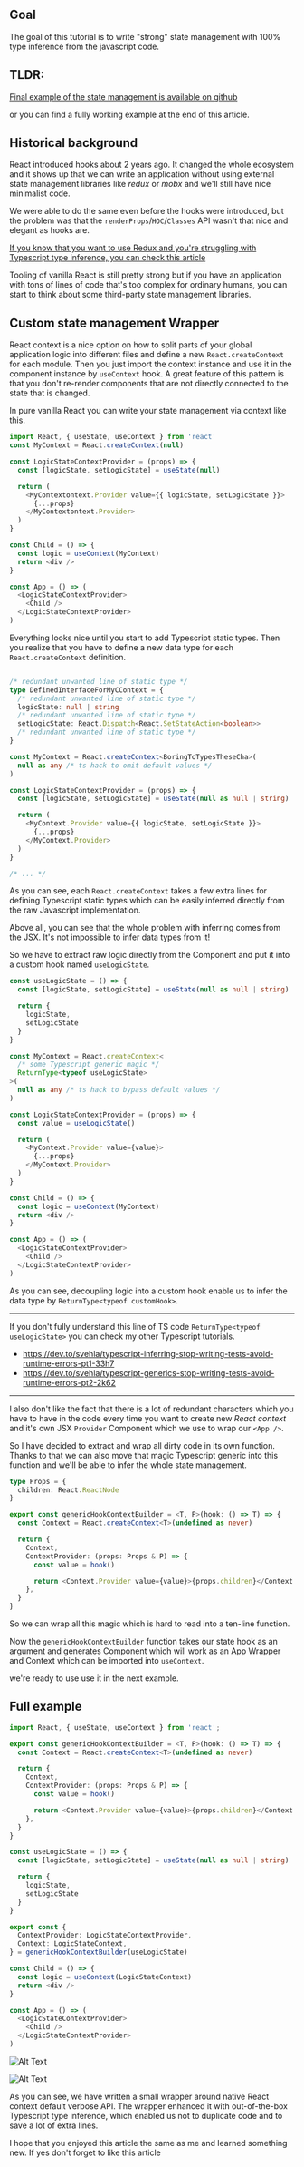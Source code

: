 ## Goal

The goal of this tutorial is to write "strong" state management with 100% type inference from the javascript code.

## TLDR:

[Final example of the state management is available on github](https://github.com/Svehla/typed-react-context/blob/master/index.tsx)

or you can find a fully working example at the end of this article.

## Historical background

React introduced hooks about 2 years ago.
It changed the whole ecosystem and it shows up that we can write an application without using external
state management libraries like *redux* or *mobx* and we'll still have nice minimalist code.

We were able to do the same even before the hooks were introduced,
but the problem was that the `renderProps`/`HOC`/`Classes` API wasn't that nice and elegant as hooks are.

[If you know that you want to use Redux and you're struggling with Typescript type inference, you can check this article](https://dev.to/svehla/typescript-100-type-safe-react-redux-under-20-lines-4h8n)

Tooling of vanilla React is still pretty strong but if you have an application
with tons of lines of code that's too complex for ordinary humans, you can
start to think about some third-party state management libraries.

## Custom state management Wrapper

React context is a nice option on how to split parts of your global application logic into different
files and define a new `React.createContext` for each module.
Then you just import the context instance and use it in the component instance by `useContext` hook.
A great feature of this pattern is that you don't re-render components that are not directly connected to the state that is changed.

In pure vanilla React you can write your state management via context like this.

```javascript
import React, { useState, useContext } from 'react'
const MyContext = React.createContext(null)

const LogicStateContextProvider = (props) => {
  const [logicState, setLogicState] = useState(null)

  return (
    <MyContextontext.Provider value={{ logicState, setLogicState }}>
      {...props}
    </MyContextontext.Provider>
  )
}

const Child = () => {
  const logic = useContext(MyContext)
  return <div />
}

const App = () => (
  <LogicStateContextProvider>
    <Child />
  </LogicStateContextProvider>
)
```

Everything looks nice until you start to add Typescript static types.
Then you realize that you have to define a new data type for each `React.createContext` definition.

```typescript

/* redundant unwanted line of static type */
type DefinedInterfaceForMyCContext = {
  /* redundant unwanted line of static type */
  logicState: null | string
  /* redundant unwanted line of static type */
  setLogicState: React.Dispatch<React.SetStateAction<boolean>>
  /* redundant unwanted line of static type */
}

const MyContext = React.createContext<BoringToTypesTheseCha>(
  null as any /* ts hack to omit default values */
)

const LogicStateContextProvider = (props) => {
  const [logicState, setLogicState] = useState(null as null | string)

  return (
    <MyContext.Provider value={{ logicState, setLogicState }}>
      {...props}
    </MyContext.Provider>
  )
}

/* ... */
```

As you can see, each `React.createContext` takes a few extra lines for defining Typescript static types
which can be easily inferred directly from the raw Javascript implementation.

Above all, you can see that the whole problem with inferring comes from the JSX. It's not impossible to infer data types from it!

So we have to extract raw logic directly from the Component and put it into a custom hook named `useLogicState`.

```typescript
const useLogicState = () => {
  const [logicState, setLogicState] = useState(null as null | string)

  return {
    logicState,
    setLogicState
  }
}

const MyContext = React.createContext<
  /* some Typescript generic magic */
  ReturnType<typeof useLogicState>
>(
  null as any /* ts hack to bypass default values */
)

const LogicStateContextProvider = (props) => {
  const value = useLogicState()

  return (
    <MyContext.Provider value={value}>
      {...props}
    </MyContext.Provider>
  )
}

const Child = () => {
  const logic = useContext(MyContext)
  return <div />
}

const App = () => (
  <LogicStateContextProvider>
    <Child />
  </LogicStateContextProvider>
)
```

As you can see, decoupling logic into a custom hook enable us to infer the data type by `ReturnType<typeof customHook>`.

***
If you don't fully understand this line of TS code `ReturnType<typeof useLogicState>` you can check my other Typescript tutorials.
- https://dev.to/svehla/typescript-inferring-stop-writing-tests-avoid-runtime-errors-pt1-33h7
- https://dev.to/svehla/typescript-generics-stop-writing-tests-avoid-runtime-errors-pt2-2k62
***

I also don't like the fact that there is a lot of redundant characters which you have to have in the code
every time you want to create new *React context* and it's own JSX `Provider` Component which we use to wrap our `<App />`.

So I have decided to extract and wrap all dirty code in its own function.
Thanks to that we can also move that magic Typescript generic into this function and we'll be able to infer the whole state management.


```typescript
type Props = { 
  children: React.ReactNode 
}

export const genericHookContextBuilder = <T, P>(hook: () => T) => {
  const Context = React.createContext<T>(undefined as never)

  return {
    Context,
    ContextProvider: (props: Props & P) => {
      const value = hook()

      return <Context.Provider value={value}>{props.children}</Context.Provider>
    },
  }
}

```

So we can wrap all this magic which is hard to read into a ten-line function.

Now the `genericHookContextBuilder` function takes our state hook as an argument and generates Component which will work
as an App Wrapper and Context which can be imported into `useContext`.

we're ready to use use it in the next example.


## Full example


```typescript
import React, { useState, useContext } from 'react';

export const genericHookContextBuilder = <T, P>(hook: () => T) => {
  const Context = React.createContext<T>(undefined as never)

  return {
    Context,
    ContextProvider: (props: Props & P) => {
      const value = hook()

      return <Context.Provider value={value}>{props.children}</Context.Provider>
    },
  }
}

const useLogicState = () => {
  const [logicState, setLogicState] = useState(null as null | string)

  return {
    logicState,
    setLogicState
  }
}

export const {
  ContextProvider: LogicStateContextProvider,
  Context: LogicStateContext,
} = genericHookContextBuilder(useLogicState)

const Child = () => {
  const logic = useContext(LogicStateContext)
  return <div />
}

const App = () => (
  <LogicStateContextProvider>
    <Child />
  </LogicStateContextProvider>
)

```

![Alt Text](https://dev-to-uploads.s3.amazonaws.com/uploads/articles/amxgaqcla1vr01lwmbih.png)

![Alt Text](https://dev-to-uploads.s3.amazonaws.com/uploads/articles/g2tx3v6kt9zqghpmyfk6.png)

As you can see, we have written a small wrapper around native React context default verbose API.
The wrapper enhanced it with out-of-the-box Typescript type inference, which enabled us not to duplicate code and to save a lot of extra lines.


I hope that you enjoyed this article the same as me and learned something new. If yes don't forget to like this article
